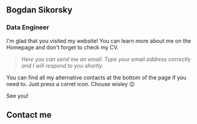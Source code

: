 ## Bogdan Sikorsky

### Data Engineer

I'm glad that you visited my website! You can learn more about me on the Homepage and don't forget to check my CV.

> _Here you can send me an email. Type your email address correctly and I will respond to you shortly._

You can find all my alternative contacts at the bottom of the page if you need to. Just press a corret icon. Chouse wisley :wink:

See you!

## Contact me
